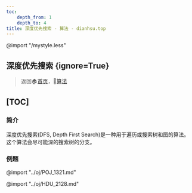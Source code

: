 ```yaml
---
toc:
    depth_from: 1
    depth_to: 4
title: 深度优先搜索 - 算法 - dianhsu.top
---
```

@import "/mystyle.less"

## 深度优先搜索 {ignore=True}
> 返回:house:[首页](../../index.html)，:rocket:[算法](../index.html)

[TOC]
---
### 简介

深度优先搜索(DFS, Depth First Search)是一种用于遍历或搜索树和图的算法。这个算法会尽可能深的搜索树的分支。

### 例题

@import "../oj/POJ_1321.md"

@import "../oj/HDU_2128.md"